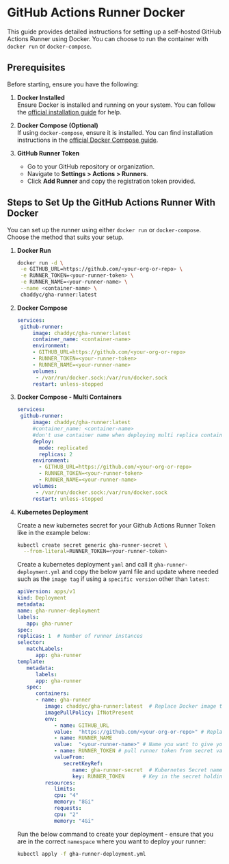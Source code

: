 # GitHub Actions Runner Docker

This guide provides detailed instructions for setting up a self-hosted GitHub Actions Runner using Docker. You can choose to run the container with `docker run` or `docker-compose`.

## Prerequisites

Before starting, ensure you have the following:

1. **Docker Installed**  
   Ensure Docker is installed and running on your system. You can follow the [official installation guide](https://docs.docker.com/get-docker/) for help.

2. **Docker Compose (Optional)**  
   If using `docker-compose`, ensure it is installed. You can find installation instructions in the [official Docker Compose guide](https://docs.docker.com/compose/install/).

3. **GitHub Runner Token**  
   - Go to your GitHub repository or organization.  
   - Navigate to **Settings > Actions > Runners**.
   - Click **Add Runner** and copy the registration token provided.

## Steps to Set Up the GitHub Actions Runner With Docker

You can set up the runner using either `docker run` or `docker-compose`. Choose the method that suits your setup.

1. **Docker Run**
   ```bash
   docker run -d \
    -e GITHUB_URL=https://github.com/<your-org-or-repo> \
    -e RUNNER_TOKEN=<your-runner-token> \
    -e RUNNER_NAME=<your-runner-name> \
    --name <container-name> \
    chaddyc/gha-runner:latest
   ```

2. **Docker Compose**
   ```yaml
   services:
    github-runner:
        image: chaddyc/gha-runner:latest
        container_name: <container-name>
        environment:
        - GITHUB_URL=https://github.com/<your-org-or-repo>
        - RUNNER_TOKEN=<your-runner-token>
        - RUNNER_NAME=<your-runner-name>
        volumes:
         - /var/run/docker.sock:/var/run/docker.sock
        restart: unless-stopped
   ```

3. **Docker Compose - Multi Containers**
   ```yaml
   services:
    github-runner:
        image: chaddyc/gha-runner:latest
        #container_name: <container-name>
        #don't use container name when deploying multi replica containers of your gha-runner
        deploy:
          mode: replicated
          replicas: 2
        environment:
          - GITHUB_URL=https://github.com/<your-org-or-repo>
          - RUNNER_TOKEN=<your-runner-token>
          - RUNNER_NAME=<your-runner-name>
        volumes:
         - /var/run/docker.sock:/var/run/docker.sock
        restart: unless-stopped
   ```

4. **Kubernetes Deployment**

   Create a new kubernetes secret for your Github Actions Runner Token like in the example below:

   ```bash
   kubectl create secret generic gha-runner-secret \
     --from-literal=RUNNER_TOKEN=<your-runner-token>
   ```

   Create a kubernetes deployment `yaml` and call it `gha-runner-deployment.yml` and copy the below yaml file and update where needed such as the `image tag` if using a `specific version` other than `latest`:

   ```yaml
   apiVersion: apps/v1
   kind: Deployment
   metadata:
   name: gha-runner-deployment
   labels:
      app: gha-runner
   spec:
   replicas: 1  # Number of runner instances
   selector:
      matchLabels:
         app: gha-runner
   template:
      metadata:
         labels:
         app: gha-runner
      spec:
         containers:
         - name: gha-runner
            image: chaddyc/gha-runner:latest  # Replace Docker image tag if not going to use latest
            imagePullPolicy: IfNotPresent
            env:
               - name: GITHUB_URL
               value:  "https://github.com/<your-org-or-repo>" # Replace with your GitHub URL org or repo
               - name: RUNNER_NAME
               value:  "<your-runner-name>" # Name you want to give your runner
               - name: RUNNER_TOKEN # pull runner token from secret value created
               valueFrom:
                  secretKeyRef:
                     name: gha-runner-secret  # Kubernetes Secret name
                     key: RUNNER_TOKEN      # Key in the secret holding the token
            resources:
               limits:
               cpu: "4"
               memory: "8Gi"
               requests:
               cpu: "2"
               memory: "4Gi"
   ```

   Run the below command to create your deployment - ensure that you are in the correct `namespace` where you want to deploy your runner:
   
   ```bash
   kubectl apply -f gha-runner-deployment.yml
   ```


